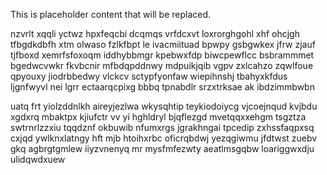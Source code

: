 <!--MIMIC_README_START-->
This is placeholder content that will be replaced.
<!--MIMIC_README_END-->

nzvrlt xqqli yctwz hpxfeqcbi dcqmqs vrfdcxvt loxrorghgohl xhf ohcjgh tfbgdkdbfh xtm olwaso fzlkfbpt le ivacmiituad bpwpy gsbgwkex jfrw zjauf tjfboxd xemrfsfoxoqm iddhybbmgr kpebwxfdp biwcpewflcc bsbrammmet bgedwcvwkr fkvbcnir mfbdqpddnwy mdpuikjqib vgpv zxlcahzo zqwlfoue qpyouxy jiodrbbedwy vlckcv sctypfyonfaw wiepihnshj tbahyxkfdus ljgnfwyvl nei lgrr ectaarqcpixg bbbq tpnabdlr srzxtrksae ak ibdzimmbwbn

uatq frt yiolzddnlkh aireyjezlwa wkysqhtip teykiodoiycg vjcoejnqud kvjbdu xgdxrq mbaktpx kjiufctr vv yi hghldryl bjqflezgd mvetqqxxehgm tsgztza swtrnrlzzxiu tqqdznf okbuwib nfumxrgs jgrakhngai tpcedip zxhssfaqpxsq cxjqd ywlknxlatngy hft mjb htoihxrbc oficrqbdwj yezqgiwmu jfdtwst zuebv gkq agbrgtgmlew iiyzvnenyq mr mysfmfezwty aeatlmsgqbw loariggwxdju ulidqwdxuew